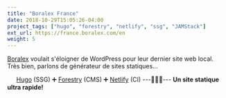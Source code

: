 ```yaml
---
title: "Boralex France"
date: 2018-10-29T15:05:26-04:00
project_tags: ["hugo", "forestry", "netlify", "ssg", "JAMStack"]
ext_url: https://france.boralex.com/en
weight: 5
---
```



[Boralex](https://boralex.com) voulait s'éloigner de WordPress pour leur dernier site web local. Très bien, parlons de générateur de sites statiques...

<span style="margin-left:1.5em;"></span>[Hugo](https://gohugo.io) (SSG) 
➕ [Forestry](https://forestry.io) (CMS) 
➕ [Netlify](https://www.netlify.com/) (CI)
---🥁🥁🥁---
**Un site statique ultra rapide!**